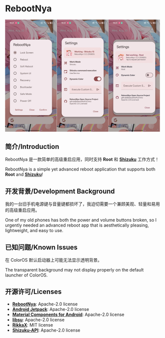 # RebootNya

<img src="./image/screenshot.png" alt="ScreenShot"/>

## 简介/Introduction

RebootNya 是一款简单的高级重启应用，同时支持 **Root** 和 **[Shizuku](https://shizuku.rikka.app/)** 工作方式！

RebootNya is a simple yet advanced reboot application that supports both **Root** and **[Shizuku](https://shizuku.rikka.app/)**!

## 开发背景/Development Background

我的一台旧手机电源键与音量键都损坏了，我迫切需要一个兼顾美观、轻量和易用的高级重启应用。

One of my old phones has both the power and volume buttons broken, so I urgently needed an advanced reboot app that is aesthetically pleasing, lightweight, and easy to use.

## 已知问题/Known Issues

在 ColorOS 默认启动器上可能无法显示透明背景。

The transparent background may not display properly on the default launcher of ColorOS.

## 开源许可/Licenses

- **[RebootNya](https://github.com/daisukiKaffuChino/RebootNya)**: Apache-2.0 license
- **[Android Jetpack](https://github.com/androidx/androidx)**: Apache-2.0 license
- **[Material Components for Android](https://github.com/material-components/material-components-android)**: Apache-2.0 license
- **[libsu](https://github.com/topjohnwu/libsu)**: Apache-2.0 license
- **[RikkaX](https://github.com/RikkaApps/RikkaX)**: MIT license
- **[Shizuku-API](https://github.com/RikkaApps/Shizuku-API)**: Apache-2.0 license
